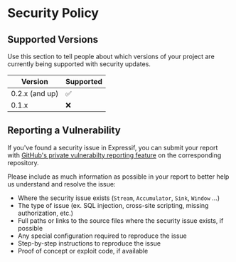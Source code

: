 # Security Policy

## Supported Versions

Use this section to tell people about which versions of your project are
currently being supported with security updates.

| Version | Supported          |
| ------- | ------------------ |
| 0.2.x  (and up) | :white_check_mark: |
| 0.1.x   | :x:                |

## Reporting a Vulnerability

If you've found a security issue in Expressif, you can submit your report with [GitHub's private vulnerabilty reporting feature](https://docs.github.com/en/code-security/security-advisories/guidance-on-reporting-and-writing/privately-reporting-a-security-vulnerability#privately-reporting-a-security-vulnerability) on the corresponding repository.

Please include as much information as possible in your report to better help us understand and resolve the issue: 

- Where the security issue exists (`Stream`, `Accumulator`, `Sink`, `Window` ...)
- The type of issue (ex. SQL injection, cross-site scripting, missing authorization, etc.)
- Full paths or links to the source files where the security issue exists, if possible
- Any special configuration required to reproduce the issue
- Step-by-step instructions to reproduce the issue
- Proof of concept or exploit code, if available
